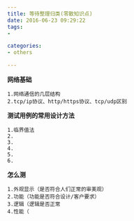 ```yaml
---
title: 等待整理归类(零散知识点)
date: 2016-06-23 09:29:22
tags: 
- 

categories:
- others

---
```


**网络基础**

    1.网络通信的几层结构
    2.tcp/ip协议、http/https协议、tcp/udp区别

**测试用例的常用设计方法**

    1.临界值法
    2.
    3.
    4.
    5.
    6.
**怎么测**

    1.外观显示（是否符合人们正常的审美观）
    2.功能（功能是否符合设计/客户要求）
    3.逻辑（逻辑是否正常
    4.性能（
   